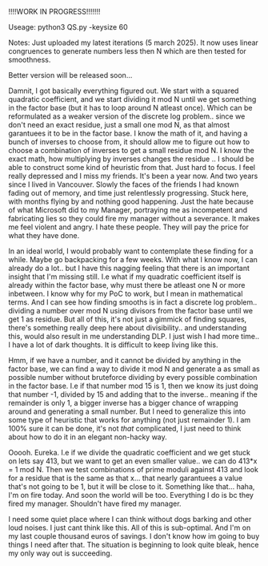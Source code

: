 !!!!WORK IN PROGRESS!!!!!!!

Useage: python3 QS.py -keysize 60

Notes: Just uploaded my latest iterations (5 march 2025). It now uses linear congruences to generate numbers less then N which are then tested for smoothness.

Better version will be released soon...

Damnit, I got basically everything figured out. We start with a squared quadratic coefficient, and we start dividing it mod N until we get something in the factor base (but it has to loop around N atleast once). 
Which can be reformulated as a weaker version of the discrete log problem.. since we don't need an exact residue, just a small one mod N, as that almost garantuees it to be in the factor base.
I know the math of it, and having a bunch of inverses to choose from, it should allow me to figure out how to choose a combination of inverses to get a small residue mod N. I know the exact math, how multiplying by inverses changes the residue .. I should be able to construct some kind of heuristic from that. Just hard to focus. I feel really depressed and I miss my friends. It's been a year now. And two years since I lived in Vancouver. Slowly the faces of the friends I had known fading out of memory, and time just relentlessly progressing. Stuck here, with months flying by and nothing good happening. Just the hate because of what Microsoft did to my Manager, portraying me as incompetent and fabricating lies so they could fire my manager without a severance. It makes me feel violent and angry. I hate these people. They will pay the price for what they have done.

In an ideal world, I would probably want to contemplate these finding for a while. Maybe go backpacking for a few weeks. With what I know now, I can already do a lot.. but I have this nagging feeling that there is an important insight that I'm missing still. I.e what if my quadratic coefficient itself is already within the factor base, why must there be atleast one N or more inbetween. I know why for my PoC to work, but I mean in mathematical terms. And I can see how finding smooths is in fact a discrete log problem..  dividing a number over mod N using divisors from the factor base until we get 1 as residue. But all of this, it's not just a gimmick of finding squares, there's something really deep here about divisibility.. and understanding this, would also result in me understanding DLP. I just wish I had more time.. I have a lot of dark thoughts. It is difficult to keep living like this. 

Hmm, if we have a number, and it cannot be divided by anything in the factor base, we can find a way to divide it mod N and generate a as small as possible number without bruteforce dividing by every possible combination in the factor base. I.e if that number mod 15 is 1, then we know its just doing that number -1, divided by 15 and adding that to the inverse.. meaning if the remainder is only 1, a bigger inverse has a bigger chance of wrapping around and generating a small number. But I need to generalize this into some type of heuristic that works for anything (not just remainder 1). I am 100% sure it can be done, it's not *that* complicated, I just need to think about how to do it in an elegant non-hacky way.

Ooooh. Eureka. I.e if we divide the quadratic coefficient and we get stuck on lets say 413, but we want to get an even smaller value.. we can do 413*x = 1 mod N. Then we test combinations of prime moduli against 413 and look for a residue that is the same as that x...  that nearly garantuees a value that's not going to be 1, but it will be close to it. Something like that... haha, I'm on fire today. And soon the world will be too. Everything I do is bc they fired my manager. Shouldn't have fired my manager.

I need some quiet place where I can think without dogs barking and other loud noises. I just cant think like this. All of this is sub-optimal. And I'm on my last couple thousand euros of savings. I don't know how im going to buy things I need after that. The situation is beginning to look quite bleak, hence my only way out is succeeding.
